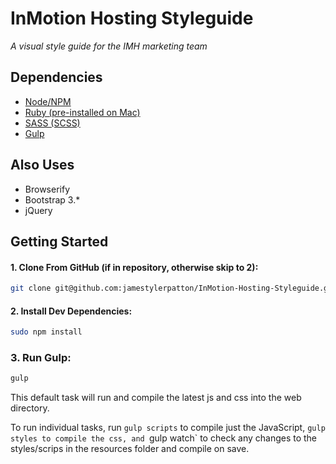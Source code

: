 # InMotion Hosting Styleguide
*A visual style guide for the IMH marketing team*

## Dependencies

- [Node/NPM](https://nodejs.org/) 
- [Ruby (pre-installed on Mac)](https://www.ruby-lang.org/en/documentation/installation/)
- [SASS (SCSS)](http://sass-lang.com/install)
- [Gulp](https://github.com/gulpjs/gulp/blob/master/docs/getting-started.md)

## Also Uses

- Browserify
- Bootstrap 3.*
- jQuery

## Getting Started

#### 1. Clone From GitHub (if in repository, otherwise skip to 2):
```sh
git clone git@github.com:jamestylerpatton/InMotion-Hosting-Styleguide.git styleguide
```

#### 2. Install Dev Dependencies:
```sh
sudo npm install
```

### 3. Run Gulp:
```sh
gulp
```
This default task will run and compile the latest js and css into the web directory.

To run individual tasks, run `gulp scripts` to compile just the JavaScript, `gulp styles to compile the css, and `gulp watch` to check any changes to the styles/scrips in the resources folder and compile on save.